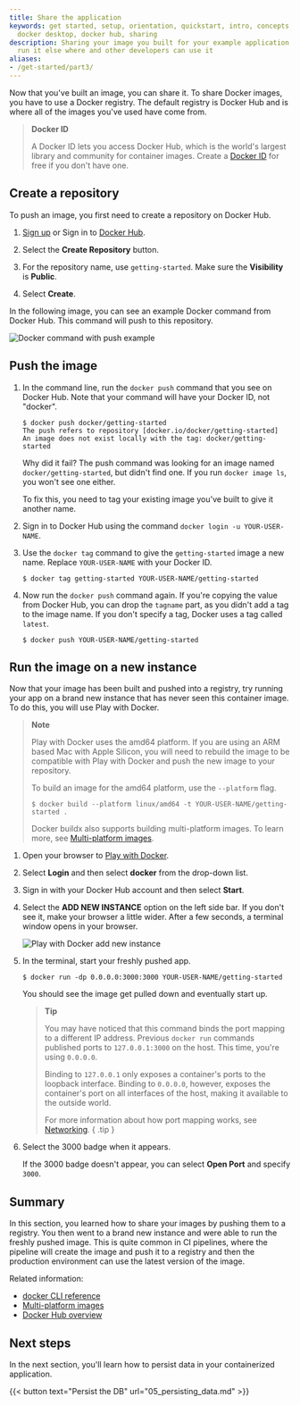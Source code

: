 ```yaml
---
title: Share the application
keywords: get started, setup, orientation, quickstart, intro, concepts, containers,
  docker desktop, docker hub, sharing
description: Sharing your image you built for your example application so you can
  run it else where and other developers can use it
aliases:
- /get-started/part3/
---
```


Now that you've built an image, you can share it. To share Docker images, you have to use a Docker
registry. The default registry is Docker Hub and is where all of the images you've used have come from.

> **Docker ID**
>
> A Docker ID lets you access Docker Hub, which is the world's largest library and community for container images. Create a [Docker ID](https://hub.docker.com/signup) for free if you don't have one.

## Create a repository

To push an image, you first need to create a repository on Docker Hub.

1. [Sign up](https://www.docker.com/pricing?utm_source=docker&utm_medium=webreferral&utm_campaign=docs_driven_upgrade) or Sign in to [Docker Hub](https://hub.docker.com).

2. Select the **Create Repository** button.

3. For the repository name, use `getting-started`. Make sure the **Visibility** is **Public**.

4. Select **Create**.

In the following image, you can see an example Docker command from Docker Hub. This command will push to this repository.

![Docker command with push example](images/push-command.png)


## Push the image

1. In the command line, run the `docker push` command that you see on Docker
   Hub. Note that your command will have your Docker ID, not "docker".

   ```console
   $ docker push docker/getting-started
   The push refers to repository [docker.io/docker/getting-started]
   An image does not exist locally with the tag: docker/getting-started
   ```

    Why did it fail? The push command was looking for an image named `docker/getting-started`, but
    didn't find one. If you run `docker image ls`, you won't see one either.

    To fix this, you need to tag your existing image you've built to give it another name.

2. Sign in to Docker Hub using the command `docker login -u YOUR-USER-NAME`.

3. Use the `docker tag` command to give the `getting-started` image a new name. Replace `YOUR-USER-NAME` with your Docker ID.

   ```console
   $ docker tag getting-started YOUR-USER-NAME/getting-started
   ```

4. Now run the `docker push` command again. If you're copying the value from
   Docker Hub, you can drop the `tagname` part, as you didn't add a tag to the
   image name. If you don't specify a tag, Docker uses a tag called `latest`.

   ```console
   $ docker push YOUR-USER-NAME/getting-started
   ```

## Run the image on a new instance

Now that your image has been built and pushed into a registry, try running your app on a brand
new instance that has never seen this container image. To do this, you will use Play with Docker.

> **Note**
>
> Play with Docker uses the amd64 platform. If you are using an ARM based Mac with Apple Silicon, you will need to rebuild the image to be compatible with Play with Docker and push the new image to your repository.
>
> To build an image for the amd64 platform, use the `--platform` flag.
> ```console
> $ docker build --platform linux/amd64 -t YOUR-USER-NAME/getting-started .
> ```
>
> Docker buildx also supports building multi-platform images. To learn more, see [Multi-platform images](../build/building/multi-platform.md).


1. Open your browser to [Play with Docker](https://labs.play-with-docker.com/).

2. Select **Login** and then select **docker** from the drop-down list.

3. Sign in with your Docker Hub account and then select **Start**.

4. Select the **ADD NEW INSTANCE** option on the left side bar. If you don't see it, make your browser a little wider. After a few seconds, a terminal window opens in your browser.

    ![Play with Docker add new instance](images/pwd-add-new-instance.png)

5. In the terminal, start your freshly pushed app.

   ```console
   $ docker run -dp 0.0.0.0:3000:3000 YOUR-USER-NAME/getting-started
   ```

    You should see the image get pulled down and eventually start up.

    > **Tip**
    >
    > You may have noticed that this command binds the port mapping to a
    > different IP address. Previous `docker run` commands published ports to
    > `127.0.0.1:3000` on the host. This time, you're using `0.0.0.0`.
    >
    > Binding to `127.0.0.1` only exposes a container's ports to the loopback
    > interface. Binding to `0.0.0.0`, however, exposes the container's port
    > on all interfaces of the host, making it available to the outside world.
    >
    > For more information about how port mapping works, see
    > [Networking](../network/index.md#published-ports).
    { .tip }

6. Select the 3000 badge when it appears.

   If the 3000 badge doesn't appear, you can select **Open Port** and specify `3000`.

## Summary

In this section, you learned how to share your images by pushing them to a
registry. You then went to a brand new instance and were able to run the freshly
pushed image. This is quite common in CI pipelines, where the pipeline will
create the image and push it to a registry and then the production environment
can use the latest version of the image.

Related information:

 - [docker CLI reference](/engine/reference/commandline/cli/)
 - [Multi-platform images](../build/building/multi-platform.md)
 - [Docker Hub overview](../docker-hub/index.md)

## Next steps

In the next section, you'll learn how to persist data in your containerized application.

{{< button text="Persist the DB" url="05_persisting_data.md" >}}